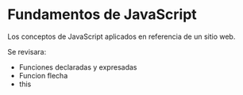 
# Fundamentos de JavaScript

Los conceptos de JavaScript aplicados en referencia de un sitio web.

Se revisara:

* Funciones declaradas y expresadas
* Funcion flecha
* this
